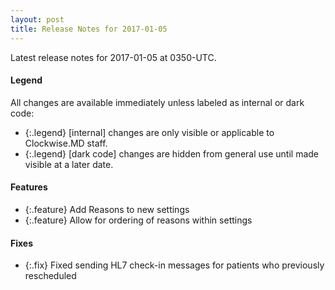 ```yaml
---
layout: post
title: Release Notes for 2017-01-05
---
```


Latest release notes for 2017-01-05 at 0350-UTC.

<div class='legend' markdown='1'>

#### Legend

All changes are available immediately unless labeled as internal or dark code:

- {:.legend} [internal] changes are only visible or applicable to Clockwise.MD staff.
- {:.legend} [dark code] changes are hidden from general use until made visible at a later date.

</div>

<div class='features' markdown='1'>

#### Features

- {:.feature} Add Reasons to new settings
- {:.feature} Allow for ordering of reasons within settings

</div>

<div class='fixes' markdown='1'>

#### Fixes

- {:.fix} Fixed sending HL7 check-in messages for patients who previously rescheduled

</div>
